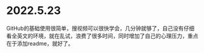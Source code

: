 # 2022.5.23



GitHub的基础使用很简单，搜视频可以很快学会，几分钟就够了，自己没有仔细看全英文的环境，就在乱试，浪费了很多时间，同时增加了自己的心理压力，重点在于添加readme，就好了。


